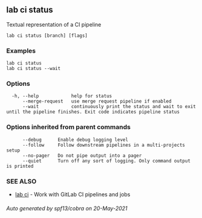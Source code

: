 ## lab ci status

Textual representation of a CI pipeline

```
lab ci status [branch] [flags]
```

### Examples

```
lab ci status
lab ci status --wait
```

### Options

```
  -h, --help            help for status
      --merge-request   use merge request pipeline if enabled
      --wait            continuously print the status and wait to exit until the pipeline finishes. Exit code indicates pipeline status
```

### Options inherited from parent commands

```
      --debug      Enable debug logging level
      --follow     Follow downstream pipelines in a multi-projects setup
      --no-pager   Do not pipe output into a pager
      --quiet      Turn off any sort of logging. Only command output is printed
```

### SEE ALSO

* [lab ci](lab_ci.md)	 - Work with GitLab CI pipelines and jobs

###### Auto generated by spf13/cobra on 20-May-2021
